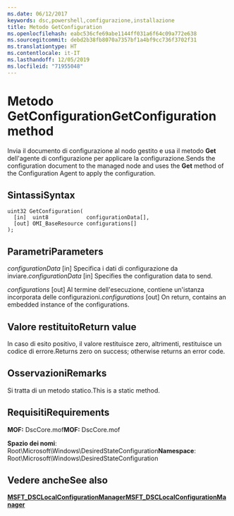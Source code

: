 ```yaml
---
ms.date: 06/12/2017
keywords: dsc,powershell,configurazione,installazione
title: Metodo GetConfiguration
ms.openlocfilehash: eabc536cfe69abe1144ff031a6f64c09a772e638
ms.sourcegitcommit: debd2b38fb8070a7357bf1a4bf9cc736f3702f31
ms.translationtype: HT
ms.contentlocale: it-IT
ms.lasthandoff: 12/05/2019
ms.locfileid: "71955048"
---
```

# <a name="getconfiguration-method"></a><span data-ttu-id="76a78-103">Metodo GetConfiguration</span><span class="sxs-lookup"><span data-stu-id="76a78-103">GetConfiguration method</span></span>

<span data-ttu-id="76a78-104">Invia il documento di configurazione al nodo gestito e usa il metodo **Get** dell'agente di configurazione per applicare la configurazione.</span><span class="sxs-lookup"><span data-stu-id="76a78-104">Sends the configuration document to the managed node and uses the **Get** method of the Configuration Agent to apply the configuration.</span></span>

## <a name="syntax"></a><span data-ttu-id="76a78-105">Sintassi</span><span class="sxs-lookup"><span data-stu-id="76a78-105">Syntax</span></span>

```mof
uint32 GetConfiguration(
  [in]  uint8            configurationData[],
  [out] OMI_BaseResource configurations[]
);
```

## <a name="parameters"></a><span data-ttu-id="76a78-106">Parametri</span><span class="sxs-lookup"><span data-stu-id="76a78-106">Parameters</span></span>

<span data-ttu-id="76a78-107">*configurationData* \[in\] Specifica i dati di configurazione da inviare.</span><span class="sxs-lookup"><span data-stu-id="76a78-107">*configurationData* \[in\] Specifies the configuration data to send.</span></span>

<span data-ttu-id="76a78-108">*configurations* \[out\] Al termine dell'esecuzione, contiene un'istanza incorporata delle configurazioni.</span><span class="sxs-lookup"><span data-stu-id="76a78-108">*configurations* \[out\] On return, contains an embedded instance of the configurations.</span></span>

## <a name="return-value"></a><span data-ttu-id="76a78-109">Valore restituito</span><span class="sxs-lookup"><span data-stu-id="76a78-109">Return value</span></span>

<span data-ttu-id="76a78-110">In caso di esito positivo, il valore restituisce zero, altrimenti, restituisce un codice di errore.</span><span class="sxs-lookup"><span data-stu-id="76a78-110">Returns zero on success; otherwise returns an error code.</span></span>

## <a name="remarks"></a><span data-ttu-id="76a78-111">Osservazioni</span><span class="sxs-lookup"><span data-stu-id="76a78-111">Remarks</span></span>

<span data-ttu-id="76a78-112">Si tratta di un metodo statico.</span><span class="sxs-lookup"><span data-stu-id="76a78-112">This is a static method.</span></span>

## <a name="requirements"></a><span data-ttu-id="76a78-113">Requisiti</span><span class="sxs-lookup"><span data-stu-id="76a78-113">Requirements</span></span>

<span data-ttu-id="76a78-114">**MOF:** DscCore.mof</span><span class="sxs-lookup"><span data-stu-id="76a78-114">**MOF:** DscCore.mof</span></span>

<span data-ttu-id="76a78-115">**Spazio dei nomi**: Root\Microsoft\Windows\DesiredStateConfiguration</span><span class="sxs-lookup"><span data-stu-id="76a78-115">**Namespace**: Root\Microsoft\Windows\DesiredStateConfiguration</span></span>

## <a name="see-also"></a><span data-ttu-id="76a78-116">Vedere anche</span><span class="sxs-lookup"><span data-stu-id="76a78-116">See also</span></span>

[<span data-ttu-id="76a78-117">**MSFT_DSCLocalConfigurationManager**</span><span class="sxs-lookup"><span data-stu-id="76a78-117">**MSFT_DSCLocalConfigurationManager**</span></span>](msft-dsclocalconfigurationmanager.md)
